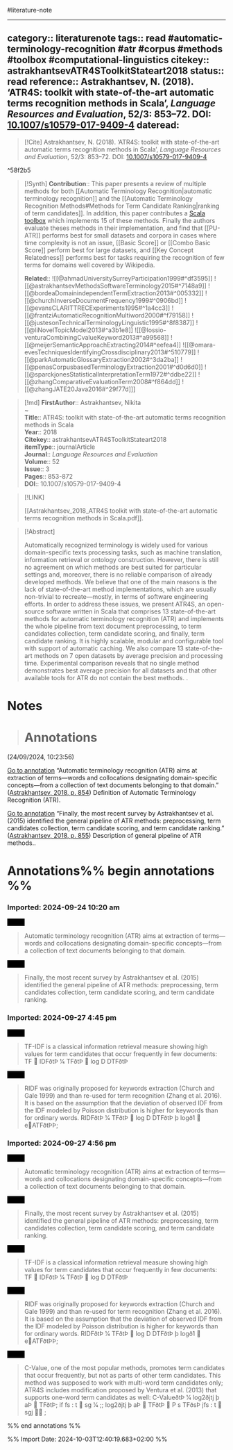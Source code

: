 #literature-note 

---
category:: literaturenote
tags:: read #automatic-terminology-recognition #atr #corpus #methods #toolbox #computational-linguistics
citekey:: astrakhantsevATR4SToolkitStateart2018
status:: read
reference:: Astrakhantsev, N. (2018). ‘ATR4S: toolkit with state-of-the-art automatic terms recognition methods in Scala’, _Language Resources and Evaluation_, 52/3: 853–72. DOI: [10.1007/s10579-017-9409-4](https://doi.org/10.1007/s10579-017-9409-4)
dateread:
---

> [!Cite]
> Astrakhantsev, N. (2018). ‘ATR4S: toolkit with state-of-the-art automatic terms recognition methods in Scala’, _Language Resources and Evaluation_, 52/3: 853–72. DOI: [10.1007/s10579-017-9409-4](https://doi.org/10.1007/s10579-017-9409-4)

^58f2b5

>[!Synth]
>**Contribution**:: This paper presents a review of multiple methods for both [[Automatic Terminology Recognition|automatic terminology recognition]] and the [[Automatic Terminology Recognition Methods#Methods for Term Candidate Ranking|ranking of term candidates]]. In addition, this paper contributes a [Scala toolbox](https://github.com/ispras/atr4s) which implements 15 of these methods. Finally the authors evaluate theses methods in their implementation, and find that [[PU-ATR]] performs best for small datasets and corpora in cases where time complexity is not an issue, [[Basic Score]] or [[Combo Basic Score]] perform best for large datasets, and [[Key Concept Relatedness]] performs best for tasks requiring the recognition of few terms for domains well covered by Wikipedia.
>
>**Related**:: 
>![[@ahmadUniversitySurreyParticipation1999#^df3595]]
>![[@astrakhantsevMethodsSoftwareTerminology2015#^7148a9]]
>![[@bordeaDomainindependentTermExtraction2013#^005332]]
>![[@churchInverseDocumentFrequency1999#^0906bd]]
>![[@evansCLARITTRECExperiments1995#^1a4cc3]]
>![[@frantziAutomaticRecognitionMultiword2000#^f79158]]
>![[@justesonTechnicalTerminologyLinguistic1995#^8f8387]]
>![[@liNovelTopicModel2013#^a3b1e8]]
>![[@lossio-venturaCombiningCvalueKeyword2013#^a99568]]
>![[@meijerSemanticApproachExtracting2014#^eefea4]]
>![[@omara-evesTechniquesIdentifyingCrossdisciplinary2013#^510779]]
>![[@parkAutomaticGlossaryExtraction2002#^3da2ba]]
>![[@penasCorpusbasedTerminologyExtraction2001#^d0d6d0]]
>![[@sparckjonesStatisticalInterpretationTerm1972#^ddbe22]]
>![[@zhangComparativeEvaluationTerm2008#^f864dd]]
>![[@zhangJATE20Java2016#^29f77d]]]


>[!md]
> **FirstAuthor**:: Astrakhantsev, Nikita  
~    
> **Title**:: ATR4S: toolkit with state-of-the-art automatic terms recognition methods in Scala  
> **Year**:: 2018   
> **Citekey**:: astrakhantsevATR4SToolkitStateart2018  
> **itemType**:: journalArticle  
> **Journal**:: *Language Resources and Evaluation*  
> **Volume**:: 52  
> **Issue**:: 3   
> **Pages**:: 853-872  
> **DOI**:: 10.1007/s10579-017-9409-4    

> [!LINK] 
>
> [[Astrakhantsev_2018_ATR4S toolkit with state-of-the-art automatic terms recognition methods in Scala.pdf]].

> [!Abstract]
>
> Automatically recognized terminology is widely used for various domain-specific texts processing tasks, such as machine translation, information retrieval or ontology construction. However, there is still no agreement on which methods are best suited for particular settings and, moreover, there is no reliable comparison of already developed methods. We believe that one of the main reasons is the lack of state-of-the-art method implementations, which are usually non-trivial to recreate—mostly, in terms of software engineering efforts. In order to address these issues, we present ATR4S, an open-source software written in Scala that comprises 13 state-of-the-art methods for automatic terminology recognition (ATR) and implements the whole pipeline from text document preprocessing, to term candidates collection, term candidate scoring, and finally, term candidate ranking. It is highly scalable, modular and configurable tool with support of automatic caching. We also compare 13 state-of-the-art methods on 7 open datasets by average precision and processing time. Experimental comparison reveals that no single method demonstrates best average precision for all datasets and that other available tools for ATR do not contain the best methods.
>.
> 
# Notes
>
># Annotations  
(24/09/2024, 10:23:56)

[Go to annotation](zotero://open-pdf/library/items/UPF8HZH6?page=854&annotation=679B4ZJQ) “Automatic terminology recognition (ATR) aims at extraction of terms—words and collocations designating domain-specific concepts—from a collection of text documents belonging to that domain.” ([Astrakhantsev, 2018, p. 854](zotero://select/library/items/YPFDJJKB)) Definition of Automatic Terminology Recognition (ATR).

[Go to annotation](zotero://open-pdf/library/items/UPF8HZH6?page=855&annotation=6YNVB2YI) “Finally, the most recent survey by Astrakhantsev et al. (2015) identified the general pipeline of ATR methods: preprocessing, term candidates collection, term candidate scoring, and term candidate ranking.” ([Astrakhantsev, 2018, p. 855](zotero://select/library/items/YPFDJJKB)) Description of general pipeline of ATR methods..


# Annotations%% begin annotations %%


### Imported: 2024-09-24 10:20 am



<mark style="background-color: #000000">Quote</mark>
> Automatic terminology recognition (ATR) aims at extraction of terms—words and collocations designating domain-specific concepts—from a collection of text documents belonging to that domain.

<mark style="background-color: #000000">Quote</mark>
> Finally, the most recent survey by Astrakhantsev et al. (2015) identified the general pipeline of ATR methods: preprocessing, term candidates collection, term candidate scoring, and term candidate ranking.


### Imported: 2024-09-27 4:45 pm



<mark style="background-color: #000000">Quote</mark>
> TF-IDF is a classical information retrieval measure showing high values for term candidates that occur frequently in few documents:  TF  IDFðtÞ 1⁄4 TFðtÞ  log D  DTFðtÞ

<mark style="background-color: #000000">Quote</mark>
> RIDF was originally proposed for keywords extraction (Church and Gale 1999) and than re-used for term recognition (Zhang et al. 2016). It is based on the assumption that the deviation of observed IDF from the IDF modeled by Poisson distribution is higher for keywords than for ordinary words.  RIDFðtÞ 1⁄4 TFðtÞ  log D  DTFðtÞ þ logð1  eATFðtÞÞ;


### Imported: 2024-09-27 4:56 pm



<mark style="background-color: #000000">Quote</mark>
> Automatic terminology recognition (ATR) aims at extraction of terms—words and collocations designating domain-specific concepts—from a collection of text documents belonging to that domain.

<mark style="background-color: #000000">Quote</mark>
> Finally, the most recent survey by Astrakhantsev et al. (2015) identified the general pipeline of ATR methods: preprocessing, term candidates collection, term candidate scoring, and term candidate ranking.

<mark style="background-color: #000000">Quote</mark>
> TF-IDF is a classical information retrieval measure showing high values for term candidates that occur frequently in few documents:  TF  IDFðtÞ 1⁄4 TFðtÞ  log D  DTFðtÞ

<mark style="background-color: #000000">Quote</mark>
> RIDF was originally proposed for keywords extraction (Church and Gale 1999) and than re-used for term recognition (Zhang et al. 2016). It is based on the assumption that the deviation of observed IDF from the IDF modeled by Poisson distribution is higher for keywords than for ordinary words.  RIDFðtÞ 1⁄4 TFðtÞ  log D  DTFðtÞ þ logð1  eATFðtÞÞ;

<mark style="background-color: #000000">Quote</mark>
> C-Value, one of the most popular methods, promotes term candidates that occur frequently, but not as parts of other term candidates. This method was supposed to work with multi-word term candidates only; ATR4S includes modification proposed by Ventura et al. (2013) that supports one-word term candidates as well:  C-ValueðtÞ 1⁄4  log2ðjtj þ aÞ  TFðtÞ; if fs : t  sg 1⁄4 ;;  log2ðjtj þ aÞ  TFðtÞ   P  s TFðsÞ jfs : t  sgj    ;


%% end annotations %%

%% Import Date: 2024-10-03T12:40:19.683+02:00 %%
